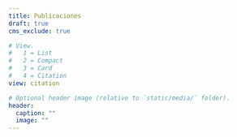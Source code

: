 ```yaml
---
title: Publicaciones
draft: true
cms_exclude: true

# View.
#   1 = List
#   2 = Compact
#   3 = Card
#   4 = Citation
view: citation

# Optional header image (relative to `static/media/` folder).
header:
  caption: ""
  image: ""
---
```

